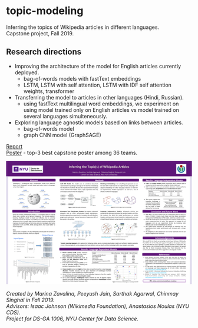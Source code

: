 # topic-modeling
Inferring the topics of Wikipedia articles in different languages.   
Capstone project, Fall 2019.

## Research directions
- Improving the architecture of the model for English articles currently deployed.
    - bag-of-words models with fastText embeddings
    - LSTM, LSTM with self attention, LSTM with IDF self attention weights, transformer
-  Transferring the model to articles in other languages (Hindi, Russian).
    - using fastText multilingual word embeddings, we experiment on using model trained only on English articles vs model trained on several languages simulteneously.
- Exploring language agnostic models based on links between articles.
    - bag-of-words model
    - graph CNN model (GraphSAGE)

[Report](report/Capstone_Report_2019.pdf)  
[Poster](report/Capstone_Poster_2019.pdf) - top-3 best capstone poster among 36 teams.

![Poster](report/poster_image.png)

*Created by Marina Zavalina, Peeyush Jain, Sarthak Agarwal, Chinmay Singhal in Fall 2019.   
Advisors: Isaac Johnson (Wikimedia Foundation), Anastasios Noulas (NYU CDS).     
Project for DS-GA 1006, NYU Center for Data Science.*



<!-- 
1. Data

a) Pickle file for Wikitext (contains tokens)

https://drive.google.com/open?id=1bgkuTbN-eRlKLiPsbK8fbtqlFGD-iK1Z

b) Pickle file for Wikisections (contains tokens)

https://drive.google.com/open?id=1OWbzrvSpiibS5xEuhltB65nXMxZvnSRg



2. Pre-trained word embeddings (fastText)

https://drive.google.com/open?id=1vfoiWQkEjyNXRyi0JzA8Aq5Zzjfcpo2w -->

